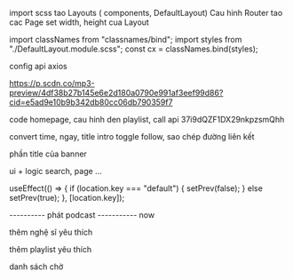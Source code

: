 import scss
tao Layouts ( components, DefaultLayout)
Cau hinh Router
tao cac Page
set width, height cua Layout

import classNames from "classnames/bind";
import styles from "./DefaultLayout.module.scss";
const cx = classNames.bind(styles);

config api axios

<!-- bai hat demo  -->

https://p.scdn.co/mp3-preview/4df38b27b145e6e2d180a0790e991af3eef99d86?cid=e5ad9e10b9b342db80cc06db790359f7

code homepage, cau hinh den playlist, call api
37i9dQZF1DX29nkpzsmQhh

convert time, ngay, title intro
toggle follow, sao chép đường liên kết

phần title của banner

ui + logic search, page ...

useEffect(() => {
if (location.key === "default") {
setPrev(false);
} else setPrev(true);
}, [location.key]);

---------- phát podcast ----------- now

thêm nghệ sĩ yêu thích

thêm playlist yêu thích

danh sách chờ
